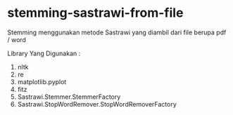 # stemming-sastrawi-from-file
Stemming menggunakan metode Sastrawi yang diambil dari file berupa pdf / word

Library Yang Digunakan :
1. nltk
2. re
3. matplotlib.pyplot
4. fitz
5. Sastrawi.Stemmer.StemmerFactory
6. Sastrawi.StopWordRemover.StopWordRemoverFactory
